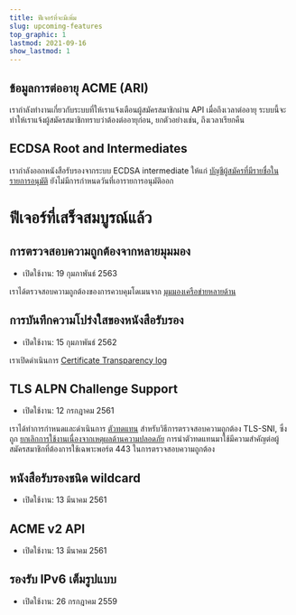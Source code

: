 ```yaml
---
title: ฟีเจอร์ที่จะมีเพิ่ม
slug: upcoming-features
top_graphic: 1
lastmod: 2021-09-16
show_lastmod: 1
---
```


## ข้อมูลการต่ออายุ ACME (ARI)

เรากำลังทำงานเกี่ยวกับระบบที่ให้เราแจ้งเตือนผู้สมัครสมาชิกผ่าน API เมื่อถึงเวลาต่ออายุ ระบบนี้จะทำให้เราแจ้งผู้สมัครสมาชิกทราบว่าต้องต่ออายุก่อน, ยกตัวอย่างเช่น, ถึงเวลาเรียกคืน

## ECDSA Root and Intermediates

เรากำลังออกหนังสือรับรองจากระบบ ECDSA intermediate ให้แก่ [บัญชีผู้สมัครที่มีรายชื่อในรายการอนุมัติ](https://community.letsencrypt.org/t/ecdsa-availability-in-production-environment/150679) ยังไม่มีการกำหนดวันที่เอารายการอนุมัติออก

# ฟีเจอร์ที่เสร็จสมบูรณ์แล้ว

## การตรวจสอบความถูกต้องจากหลายมุมมอง

* เปิดใช้งาน: 19 กุมภาพันธ์ 2563

เราได้ตรวจสอบความถูกต้องของการควบคุมโดเมนจาก [มุมมองเครือข่ายหลายด้าน](https://letsencrypt.org/2020/02/19/multi-perspective-validation.html)

## การบันทึกความโปร่งใสของหนังสือรับรอง

* เปิดใช้งาน: 15 กุมภาพันธ์ 2562

เราเปิดดำเนินการ [Certificate Transparency log](/docs/ct-logs)

## TLS ALPN Challenge Support

* เปิดใช้งาน: 12 กรกฎาคม 2561

เราได้ทำการกำหนดและดำเนินการ [ตัวทดแทน](https://tools.ietf.org/html/rfc8737) สำหรับวิธีการตรวจสอบความถูกต้อง TLS-SNI, ซึ่งถูก [ยกเลิกการใช้งานเนื่องจากเหตุผลด้านความปลอดภัย](https://community.letsencrypt.org/t/important-what-you-need-to-know-about-tls-sni-validation-issues/50811) การนำตัวทดแทนมาใช้มีความสำคัญต่อผู้สมัครสมาชิกที่ต้องการใช้เฉพาะพอร์ต 443 ในการตรวจสอบความถูกต้อง

## หนังสือรับรองชนิด wildcard

* เปิดใช้งาน: 13 มีนาคม 2561

## ACME v2 API

* เปิดใช้งาน: 13 มีนาคม 2561

## รองรับ IPv6 เต็มรูปแบบ

* เปิดใช้งาน: 26 กรกฎาคม 2559
